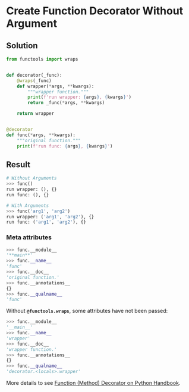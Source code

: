# Create Function Decorator Without Argument

## Solution

```python
from functools import wraps


def decorator(_func):
    @wraps(_func)
    def wrapper(*args, **kwargs):
        """wrapper function."""
        print(f'run wrapper: {args}, {kwargs}')
        return _func(*args, **kwargs)

    return wrapper


@decorator
def func(*args, **kwargs):
    """original function."""
    print(f'run func: {args}, {kwargs}')
```

## Result

```python
# Without Arguments
>>> func()
run wrapper: (), {}
run func: (), {}

# With Arguments
>>> func('arg1', 'arg2')
run wrapper: ('arg1', 'arg2'), {}
run func: ('arg1', 'arg2'), {}
```

### Meta attributes

```python
>>> func.__module__
'**main**'
>>> func.__name__
'func'
>>> func.__doc__
'original function.'
>>> func.__annotations__
{}
>>> func.__qualname__
'func'
```

Without **`@functools.wraps`**, some attributes have not been passed:

```python
>>> func.__module__
'__main__'
>>> func.__name__
'wrapper'
>>> func.__doc__
'wrapper function.'
>>> func.__annotations__
{}
>>> func.__qualname__
'decorator.<locals>.wrapper'
```

More details to see [Function (Method) Decorator on Python Handbook](https://leven-cn.github.io/python-handbook/recipes/core/function_decorator).
